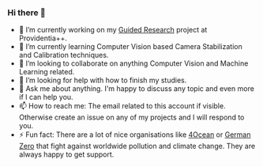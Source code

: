 ### Hi there 👋

- 🔭 I’m currently working on my [Guided Research](https://github.com/Brucknem/GuidedResearch) project at Providentia++.
- 🌱 I’m currently learning Computer Vision based Camera Stabilization and Calibration techniques.
- 👯 I’m looking to collaborate on anything Computer Vision and Machine Learning related.
- 🤔 I’m looking for help with how to finish my studies.
- 💬 Ask me about anything. I'm happy to discuss any topic and even more if I can help you. 
- 📫 How to reach me: The email related to this account if visible. Otherwise create an issue on any of my projects and I will respond to you.
- ⚡ Fun fact: There are a lot of nice organisations like [4Ocean](https://www.4ocean.com/) or [German Zero](https://www.germanzero.de) that fight against worldwide pollution and climate change. They are always happy to get support.
